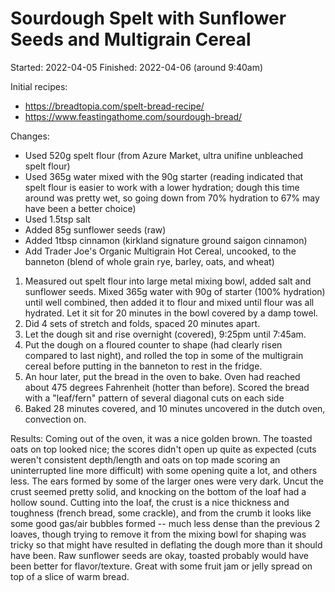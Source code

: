 # Sourdough Spelt with Sunflower Seeds and Multigrain Cereal

Started: 2022-04-05
Finished: 2022-04-06 (around 9:40am)

Initial recipes:

- https://breadtopia.com/spelt-bread-recipe/
- https://www.feastingathome.com/sourdough-bread/

Changes:

- Used 520g spelt flour (from Azure Market, ultra unifine unbleached spelt flour)
- Used 365g water mixed with the 90g starter (reading indicated that spelt flour is easier to work with a lower hydration; dough this time around was pretty wet, so going down from 70% hydration to 67% may have been a better choice)
- Used 1.5tsp salt
- Added 85g sunflower seeds (raw)
- Added 1tbsp cinnamon (kirkland signature ground saigon cinnamon)
- Add Trader Joe's Organic Multigrain Hot Cereal, uncooked, to the banneton (blend of whole grain rye, barley, oats, and wheat)

1. Measured out spelt flour into large metal mixing bowl, added salt and sunflower seeds. Mixed 365g water with 90g of starter (100% hydration) until well combined, then added it to flour and mixed until flour was all hydrated. Let it sit for 20 minutes in the bowl covered by a damp towel.
2. Did 4 sets of stretch and folds, spaced 20 minutes apart.
3. Let the dough sit and rise overnight (covered), 9:25pm until 7:45am.
4. Put the dough on a floured counter to shape (had clearly risen compared to last night), and rolled the top in some of the multigrain cereal before putting in the banneton to rest in the fridge.
5. An hour later, put the bread in the oven to bake. Oven had reached about 475 degrees Fahrenheit (hotter than before). Scored the bread with a "leaf/fern" pattern of several diagonal cuts on each side
6. Baked 28 minutes covered, and 10 minutes uncovered in the dutch oven, convection on.

Results: Coming out of the oven, it was a nice golden brown. The toasted oats on top looked nice; the scores didn't open up quite as expected (cuts weren't consistent depth/length and oats on top made scoring an uninterrupted line more difficult) with some opening quite a lot, and others less. The ears formed by some of the larger ones were very dark. Uncut the crust seemed pretty solid, and knocking on the bottom of the loaf had a hollow sound. Cutting into the loaf, the crust is a nice thickness and toughness (french bread, some crackle), and from the crumb it looks like some good gas/air bubbles formed -- much less dense than the previous 2 loaves, though trying to remove it from the mixing bowl for shaping was tricky so that might have resulted in deflating the dough more than it should have been. Raw sunflower seeds are okay, toasted probably would have been better for flavor/texture. Great with some fruit jam or jelly spread on top of a slice of warm bread.
